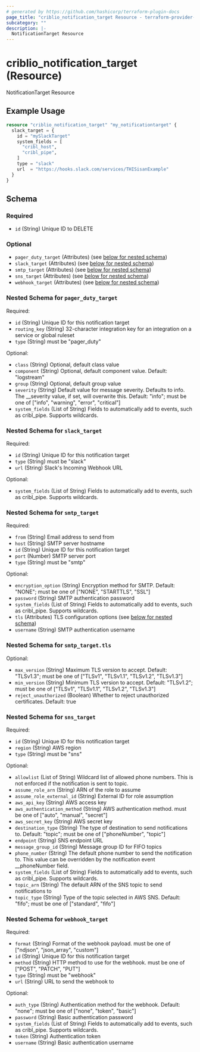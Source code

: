 ```yaml
---
# generated by https://github.com/hashicorp/terraform-plugin-docs
page_title: "criblio_notification_target Resource - terraform-provider-criblio"
subcategory: ""
description: |-
  NotificationTarget Resource
---
```


# criblio_notification_target (Resource)

NotificationTarget Resource

## Example Usage

```terraform
resource "criblio_notification_target" "my_notificationtarget" {
  slack_target = {
    id = "mySlackTarget"
    system_fields = [
      "cribl_host",
      "cribl_pipe",
    ]
    type = "slack"
    url  = "https://hooks.slack.com/services/THISisanExample"
  }
}
```

<!-- schema generated by tfplugindocs -->
## Schema

### Required

- `id` (String) Unique ID to DELETE

### Optional

- `pager_duty_target` (Attributes) (see [below for nested schema](#nestedatt--pager_duty_target))
- `slack_target` (Attributes) (see [below for nested schema](#nestedatt--slack_target))
- `smtp_target` (Attributes) (see [below for nested schema](#nestedatt--smtp_target))
- `sns_target` (Attributes) (see [below for nested schema](#nestedatt--sns_target))
- `webhook_target` (Attributes) (see [below for nested schema](#nestedatt--webhook_target))

<a id="nestedatt--pager_duty_target"></a>
### Nested Schema for `pager_duty_target`

Required:

- `id` (String) Unique ID for this notification target
- `routing_key` (String) 32-character integration key for an integration on a service or global ruleset
- `type` (String) must be "pager_duty"

Optional:

- `class` (String) Optional, default class value
- `component` (String) Optional, default component value. Default: "logstream"
- `group` (String) Optional, default group value
- `severity` (String) Default value for message severity. Defaults to info. The __severity value, if set, will overwrite this. Default: "info"; must be one of ["info", "warning", "error", "critical"]
- `system_fields` (List of String) Fields to automatically add to events, such as cribl_pipe. Supports wildcards.


<a id="nestedatt--slack_target"></a>
### Nested Schema for `slack_target`

Required:

- `id` (String) Unique ID for this notification target
- `type` (String) must be "slack"
- `url` (String) Slack's Incoming Webhook URL

Optional:

- `system_fields` (List of String) Fields to automatically add to events, such as cribl_pipe. Supports wildcards.


<a id="nestedatt--smtp_target"></a>
### Nested Schema for `smtp_target`

Required:

- `from` (String) Email address to send from
- `host` (String) SMTP server hostname
- `id` (String) Unique ID for this notification target
- `port` (Number) SMTP server port
- `type` (String) must be "smtp"

Optional:

- `encryption_option` (String) Encryption method for SMTP. Default: "NONE"; must be one of ["NONE", "STARTTLS", "SSL"]
- `password` (String) SMTP authentication password
- `system_fields` (List of String) Fields to automatically add to events, such as cribl_pipe. Supports wildcards.
- `tls` (Attributes) TLS configuration options (see [below for nested schema](#nestedatt--smtp_target--tls))
- `username` (String) SMTP authentication username

<a id="nestedatt--smtp_target--tls"></a>
### Nested Schema for `smtp_target.tls`

Optional:

- `max_version` (String) Maximum TLS version to accept. Default: "TLSv1.3"; must be one of ["TLSv1", "TLSv1.1", "TLSv1.2", "TLSv1.3"]
- `min_version` (String) Minimum TLS version to accept. Default: "TLSv1.2"; must be one of ["TLSv1", "TLSv1.1", "TLSv1.2", "TLSv1.3"]
- `reject_unauthorized` (Boolean) Whether to reject unauthorized certificates. Default: true



<a id="nestedatt--sns_target"></a>
### Nested Schema for `sns_target`

Required:

- `id` (String) Unique ID for this notification target
- `region` (String) AWS region
- `type` (String) must be "sns"

Optional:

- `allowlist` (List of String) Wildcard list of allowed phone numbers. This is not enforced if the notification is sent to topic.
- `assume_role_arn` (String) ARN of the role to assume
- `assume_role_external_id` (String) External ID for role assumption
- `aws_api_key` (String) AWS access key
- `aws_authentication_method` (String) AWS authentication method. must be one of ["auto", "manual", "secret"]
- `aws_secret_key` (String) AWS secret key
- `destination_type` (String) The type of destination to send notifications to. Default: "topic"; must be one of ["phoneNumber", "topic"]
- `endpoint` (String) SNS endpoint URL
- `message_group_id` (String) Message group ID for FIFO topics
- `phone_number` (String) The default phone number to send the notification to. This value can be overridden by the notification event __phoneNumber field.
- `system_fields` (List of String) Fields to automatically add to events, such as cribl_pipe. Supports wildcards.
- `topic_arn` (String) The default ARN of the SNS topic to send notifications to
- `topic_type` (String) Type of the topic selected in AWS SNS. Default: "fifo"; must be one of ["standard", "fifo"]


<a id="nestedatt--webhook_target"></a>
### Nested Schema for `webhook_target`

Required:

- `format` (String) Format of the webhook payload. must be one of ["ndjson", "json_array", "custom"]
- `id` (String) Unique ID for this notification target
- `method` (String) HTTP method to use for the webhook. must be one of ["POST", "PATCH", "PUT"]
- `type` (String) must be "webhook"
- `url` (String) URL to send the webhook to

Optional:

- `auth_type` (String) Authentication method for the webhook. Default: "none"; must be one of ["none", "token", "basic"]
- `password` (String) Basic authentication password
- `system_fields` (List of String) Fields to automatically add to events, such as cribl_pipe. Supports wildcards.
- `token` (String) Authentication token
- `username` (String) Basic authentication username
